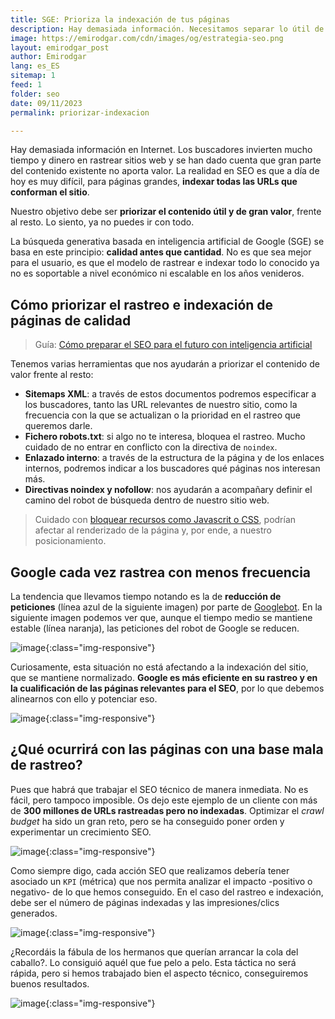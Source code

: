 ```yaml
---
title: SGE: Prioriza la indexación de tus páginas
description: Hay demasiada información. Necesitamos separar lo útil de lo menos relevante.
image: https://emirodgar.com/cdn/images/og/estrategia-seo.png
layout: emirodgar_post
author: Emirodgar
lang: es_ES
sitemap: 1
feed: 1
folder: seo
date: 09/11/2023
permalink: priorizar-indexacion

--- 
```


Hay demasiada información en Internet. Los buscadores invierten mucho tiempo y dinero en rastrear sitios web y se han dado cuenta que gran parte del contenido existente no aporta valor.
La realidad en SEO es que a día de hoy es muy difícil, para páginas grandes, **indexar todas las URLs que conforman el sitio**.

Nuestro objetivo debe ser **priorizar el contenido útil y de gran valor**, frente al resto. Lo siento, ya no puedes ir con todo. 

La búsqueda generativa basada en inteligencia artificial de Google (SGE) se basa en este principio: **calidad antes que cantidad**. No es que sea mejor para el usuario, es que el modelo de rastrear e indexar todo lo conocido ya no es soportable a nivel económico ni escalable en los años venideros.

## Cómo priorizar el rastreo e indexación de páginas de calidad

> Guía: [Cómo preparar el SEO para el futuro con inteligencia artificial](https://newsletter.chuletaseo.com/p/guia-como-preparar-el-seo-para-el)

Tenemos varias herramientas que nos ayudarán a priorizar el contenido de valor frente al resto:

- **Sitemaps XML**: a través de estos documentos podremos especificar a los buscadores, tanto las URL relevantes de nuestro sitio, como la frecuencia con la que se actualizan o la prioridad en el rastreo que queremos darle.
- **Fichero robots.txt**: si algo no te interesa, bloquea el rastreo. Mucho cuidado de no entrar en conflicto con la directiva de `noindex`.
- **Enlazado interno**: a través de la estructura de la página y de los enlaces internos, podremos indicar a los buscadores qué páginas nos interesan más.
- **Directivas noindex y nofollow**: nos ayudarán a acompañary definir el camino del robot de búsqueda dentro de nuestro sitio web.

> Cuidado con [bloquear recursos como Javascrit o CSS](https://emirodgar.com/bloquear-indexacion-js-css), podrían afectar al renderizado de la página y, por ende, a nuestro posicionamiento.

## Google cada vez rastrea con menos frecuencia

La tendencia que llevamos tiempo notando es la de **reducción de peticiones** (línea azul de la siguiente imagen) por parte de [Googlebot](https://emirodgar.com/detectar-googlebot).
En la siguiente imagen podemos ver que, aunque el tiempo medio se mantiene estable (línea naranja), las peticiones del robot de Google se reducen.

![image](https://github.com/Emirodgar/w-emirodgar-com/assets/4302127/5e6ca395-ef28-415b-971f-547fc33eb5e4){:class="img-responsive"}

Curiosamente, esta situación no está afectando a la indexación del sitio, que se mantiene normalizado. **Google es más eficiente en su rastreo y en la cualificación de las páginas relevantes para el SEO**, por lo que debemos alinearnos con ello y potenciar eso.

![image](https://github.com/Emirodgar/w-emirodgar-com/assets/4302127/7fae73f3-a854-408d-881f-9ccfbc40b3d7){:class="img-responsive"}

## ¿Qué ocurrirá con las páginas con una base mala de rastreo?

Pues que habrá que trabajar el SEO técnico de manera inmediata. No es fácil, pero tampoco imposible.
Os dejo este ejemplo de un cliente con más de **300 millones de URLs rastreadas pero no indexadas**. Optimizar el *crawl budget* ha sido un gran reto, pero se ha conseguido poner orden y experimentar un crecimiento SEO.

![image](https://github.com/Emirodgar/w-emirodgar-com/assets/4302127/23df71d6-c9ab-41ee-bcd9-557f78616ce5){:class="img-responsive"}

Como siempre digo, cada acción SEO que realizamos debería tener asociado un `KPI` (métrica) que nos permita analizar el impacto -positivo o negativo- de lo que hemos conseguido.
En el caso del rastreo e indexación, debe ser el número de páginas indexadas y las impresiones/clics generados.

![image](https://github.com/Emirodgar/w-emirodgar-com/assets/4302127/a155f319-b2c9-4ac1-80af-16255d47abac){:class="img-responsive"}

¿Recordáis la fábula de los hermanos que querían arrancar la cola del caballo?. Lo consiguió aquél que fue pelo a pelo. Esta táctica no será rápida, pero si hemos trabajado bien el aspecto técnico, conseguiremos buenos resultados.


![image](https://github.com/Emirodgar/w-emirodgar-com/assets/4302127/7c5d3b4a-da96-4653-8976-c81d66837b9c){:class="img-responsive"}




